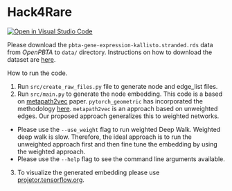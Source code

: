 # Hack4Rare

[![Open in Visual Studio Code](https://open.vscode.dev/badges/open-in-vscode.svg)](https://open.vscode.dev/organization/repository)

Please download the `pbta-gene-expression-kallisto.stranded.rds` data from *OpenPBTA* to `data/` directory. Instructions on how to download the dataset are [here](https://github.com/AlexsLemonade/OpenPBTA-analysis#data-access-via-cavatica).

How to run the code.

1. Run `src/create_raw_files.py` file to generate node and edge_list files.
2. Run `src/main.py` to generate the node embedding. This code is a based on [metapath2vec](https://ericdongyx.github.io/papers/KDD17-dong-chawla-swami-metapath2vec.pdf) paper. `pytorch_geometric` has incorporated the methodology [here](https://pytorch-geometric.readthedocs.io/en/latest/_modules/torch_geometric/nn/models/metapath2vec.html#MetaPath2Vec). `metapath2vec` is an approach based on unweighted edges. Our proposed approach generalizes this to weighted networks.
  - Please use the `--use_weight` flag to run weighted Deep Walk. Weighted deep walk is slow. Therefore, the ideal approach is to run the unweighted approach first and then fine tune the embedding by using the weighted approach.
  - Please use the `--help` flag to see the command line arguments available.
3. To visualize the generated embedding please use [projetor.tensorflow.org](http://projector.tensorflow.org/).
